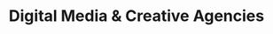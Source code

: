 ---
title: "Digital Media & Creative Agencies"
slug: "digital-media-house"
icon: "/uploads/personas/digital-media-house-icon.svg"
excerpt: "Creative agencies and media houses looking to streamline workflows, enhance client collaboration, and scale their digital operations."
publishDate: "2024-01-21"
featured: true
order: 7
tags: ["Creative", "Media", "Agency", "Workflow"]
storytelling:
  everydayStruggle: |
    Running a digital media house or creative agency means managing multiple client projects simultaneously, each with different requirements, timelines, and approval processes. You're coordinating between designers, developers, content creators, and account managers while trying to maintain quality and meet tight deadlines.

    Project assets are scattered across different platforms—design files in one system, content drafts in another, client feedback in emails, and project timelines in spreadsheets. This fragmentation leads to version control issues, missed deadlines, and frustrated clients who can't easily track project progress.

    Client collaboration is often inefficient, with feedback loops that involve multiple email chains, unclear revision requests, and difficulty maintaining a clear record of approved changes. You need better ways to showcase work, gather feedback, and manage the creative process from concept to delivery.

  whyThisMatters: |
    In the creative industry, efficiency and client satisfaction directly impact your ability to take on more projects and grow your business. Disorganized workflows lead to missed deadlines, budget overruns, and client dissatisfaction that can damage your reputation.

    Creative work requires seamless collaboration between team members and clear communication with clients. Without proper systems, talented teams can appear unprofessional due to poor project management and communication tools.

    The ability to showcase your work effectively, manage client relationships professionally, and deliver projects on time and within budget is what separates successful agencies from those that struggle to grow.

  howDhimahiHelps: |
    We understand the creative industry because we work with designers, developers, and content creators every day. We know the importance of maintaining creative flow while ensuring professional project management and client communication.

    Our solutions focus on creating integrated workflows that connect project management, asset management, client collaboration, and team communication. We help you maintain the creative aspects of your work while streamlining the business processes that support it.

    We specialize in building custom solutions that fit your unique creative processes, whether you're focused on web design, digital marketing, video production, or multi-media campaigns.

  theJourney: |
    Here's how we typically help creative agencies optimize their operations:

    **Week 1-2: Workflow Assessment**
    We analyze your current project management processes, client collaboration methods, and asset management systems to identify bottlenecks and improvement opportunities.

    **Week 3-4: Integrated Solution Design**
    We design a comprehensive system that connects project management, asset storage, client collaboration, and team communication into a unified workflow.

    **Week 5-8: Platform Implementation**
    We implement project management tools, client portals, asset management systems, and automated workflow processes that support your creative operations.

    **Week 9-12: Client Collaboration Enhancement**
    We create client-facing portals for project tracking, feedback collection, asset approval, and communication that enhance the client experience.

    **Week 13-16: Portfolio & Showcase Development**
    We build professional portfolio websites and case study presentations that help you showcase your work and attract new clients.

    **Ongoing: Growth & Optimization**
    We provide ongoing support, help you optimize workflows based on project data, and assist with scaling your operations as you grow.

  callToAction:
    title: "Ready to Streamline Your Creative Operations?"
    description: "Let's discuss how we can help you optimize workflows, enhance client collaboration, and scale your creative business."
    primaryButton:
      text: "Schedule Creative Consultation"
      url: "/consultation"
    secondaryButton:
      text: "View Creative Solutions"
      url: "/services"
---